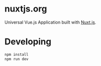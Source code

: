# nuxtjs.org

Universal Vue.js Application built with [Nuxt.js](https://github.com/nuxt/nuxt.js).

# Developing

```bash
npm install
npm run dev
```
